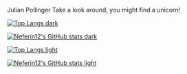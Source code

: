  Julian Pollinger
Take a look around, you might find a unicorn!



[![Top Langs dark](https://github-readme-stats.vercel.app/api/top-langs/?username=neferin12&layout=compact&theme=codeSTACKr&count_private=true&hide=jupyter%20notebook)](https://github.com/anuraghazra/github-readme-stats#gh-dark-mode-only)

[![Neferin12's GitHub stats dark](https://github-readme-stats.vercel.app/api?username=neferin12&show_icons=true&theme=codeSTACKr&count_private=true)](https://github.com/anuraghazra/github-readme-stats#gh-dark-mode-only)

[![Top Langs light](https://github-readme-stats.vercel.app/api/top-langs/?username=neferin12&layout=compact&theme=swift&count_private=true&hide=jupyter%20notebook)](https://github.com/anuraghazra/github-readme-stats#gh-light-mode-only)

[![Neferin12's GitHub stats light](https://github-readme-stats.vercel.app/api?username=neferin12&show_icons=true&theme=swift&count_private=true)](https://github.com/anuraghazra/github-readme-stats#gh-light-mode-only)
